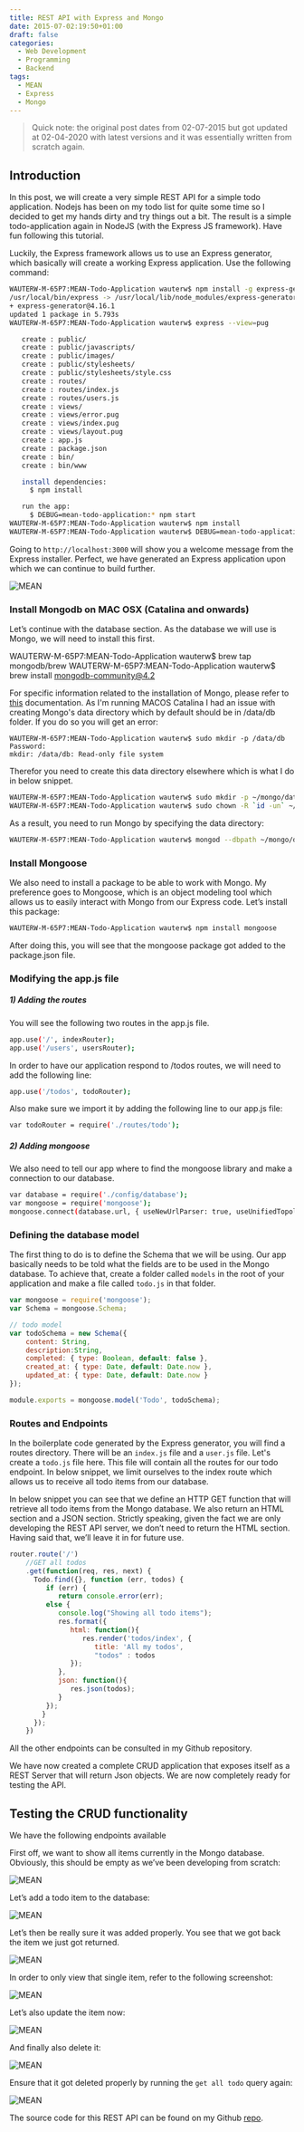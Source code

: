 ```yaml
---
title: REST API with Express and Mongo
date: 2015-07-02:19:50+01:00
draft: false
categories:
  - Web Development
  - Programming
  - Backend
tags:
  - MEAN
  - Express
  - Mongo
---
```

> Quick note: the original post dates from 02-07-2015 but got updated at 02-04-2020 with latest versions and it was essentially written from scratch again.

## Introduction

In this post, we will create a very simple REST API for a simple todo application. Nodejs has been on my todo list for quite some time so I decided to get my hands dirty and try things out a bit. The result is a simple todo-application again in NodeJS (with the Express JS framework). Have fun following this tutorial.

Luckily, the Express framework allows us to use an Express generator, which basically will create a working Express application. Use the following command:

```bash
WAUTERW-M-65P7:MEAN-Todo-Application wauterw$ npm install -g express-generator
/usr/local/bin/express -> /usr/local/lib/node_modules/express-generator/bin/express-cli.js
+ express-generator@4.16.1
updated 1 package in 5.793s
WAUTERW-M-65P7:MEAN-Todo-Application wauterw$ express --view=pug

   create : public/
   create : public/javascripts/
   create : public/images/
   create : public/stylesheets/
   create : public/stylesheets/style.css
   create : routes/
   create : routes/index.js
   create : routes/users.js
   create : views/
   create : views/error.pug
   create : views/index.pug
   create : views/layout.pug
   create : app.js
   create : package.json
   create : bin/
   create : bin/www

   install dependencies:
     $ npm install

   run the app:
     $ DEBUG=mean-todo-application:* npm start
WAUTERW-M-65P7:MEAN-Todo-Application wauterw$ npm install
WAUTERW-M-65P7:MEAN-Todo-Application wauterw$ DEBUG=mean-todo-application:* npm start
```
Going to `http://localhost:3000` will show you a welcome message from the Express installer. Perfect, we have generated an Express application upon which we can continue to build further.

![MEAN](/images/2015-07-02-1.png)

### Install Mongodb on MAC OSX (Catalina and onwards)

Let’s continue with the database section. As the database we will use is Mongo, we will need to install this first.

WAUTERW-M-65P7:MEAN-Todo-Application wauterw$ brew tap mongodb/brew
WAUTERW-M-65P7:MEAN-Todo-Application wauterw$ brew install mongodb-community@4.2

For specific information related to the installation of Mongo, please refer to [this](https://docs.mongodb.com/manual/tutorial/install-mongodb-on-os-x/) documentation. As I'm running MACOS Catalina I had an issue with creating Mongo's data directory which by default should be in /data/db folder. If you do so you will get an error:
```
WAUTERW-M-65P7:MEAN-Todo-Application wauterw$ sudo mkdir -p /data/db
Password:
mkdir: /data/db: Read-only file system
```
Therefor you need to create this data directory elsewhere which is what I do in below snippet.

```bash
WAUTERW-M-65P7:MEAN-Todo-Application wauterw$ sudo mkdir -p ~/mongo/data/db
WAUTERW-M-65P7:MEAN-Todo-Application wauterw$ sudo chown -R `id -un` ~/mongo/data/db
```
As a result, you need to run Mongo by specifying the data directory:
```bash
WAUTERW-M-65P7:MEAN-Todo-Application wauterw$ mongod --dbpath ~/mongo/data/db
```

### Install Mongoose

We also need to install a package to be able to work with Mongo. My preference goes to Mongoose, which is an object modeling tool which allows us to easily interact with Mongo from our Express code. Let’s install this package:
```bash
WAUTERW-M-65P7:MEAN-Todo-Application wauterw$ npm install mongoose
``` 
After doing this, you will see that the mongoose package got added to the package.json file.

### Modifying the app.js file
##### 1) Adding the routes
You will see the following two routes in the app.js file.
```bash
app.use('/', indexRouter);
app.use('/users', usersRouter);
```
In order to have our application respond to /todos routes, we will need to add the following line:
```bash
app.use('/todos', todoRouter);
```
Also make sure we import it by adding the following line to our app.js file:
```bash
var todoRouter = require('./routes/todo');
```
##### 2) Adding mongoose
We also need to tell our app where to find the mongoose library and make a connection to our database.
```bash
var database = require('./config/database'); 
var mongoose = require('mongoose');
mongoose.connect(database.url, { useNewUrlParser: true, useUnifiedTopology: true});
```


### Defining the database model

The first thing to do is to define the Schema that we will be using. Our app basically needs to be told what the fields are to be used in the Mongo database. To achieve that, create a folder called `models` in the root of your application and make a file called `todo.js` in that folder.
```javascript
var mongoose = require('mongoose');
var Schema = mongoose.Schema;

// todo model
var todoSchema = new Schema({
    content: String,
    description:String,
    completed: { type: Boolean, default: false },
    created_at: { type: Date, default: Date.now },
    updated_at: { type: Date, default: Date.now }
});

module.exports = mongoose.model('Todo', todoSchema);
```
### Routes and Endpoints

In the boilerplate code generated by the Express generator, you will find a routes directory. There will be an `index.js` file and a `user.js` file. Let's create a `todo.js` file here. This file will contain all the routes for our todo endpoint. In below snippet, we limit ourselves to the index route which allows us to receive all todo items from our database.

In below snippet you can see that we define an HTTP GET function that will retrieve all todo items from the Mongo database. We also return an HTML section and a JSON section. Strictly speaking, given the fact we are only developing the REST API server, we don’t need to return the HTML section. Having said that, we’ll leave it in for future use.

```javascript
router.route('/')
    //GET all todos
    .get(function(req, res, next) {
      Todo.find({}, function (err, todos) {
         if (err) {
            return console.error(err);
         else {
            console.log("Showing all todo items");
            res.format({
               html: function(){
                  res.render('todos/index', {
                     title: 'All my todos', 
                     "todos" : todos
               });
            },
            json: function(){
               res.json(todos);
            }
         });
        }     
      });
    })
```
All the other endpoints can be consulted in my Github repository.

We have now created a complete CRUD application that exposes itself as a REST Server that will return Json objects. We are now completely ready for testing the API.

## Testing the CRUD functionality

We have the following endpoints available

First off, we want to show all items currently in the Mongo database. Obviously, this should be empty as we’ve been developing from scratch:

![MEAN](/images/2015-07-02-2.png)

Let’s add a todo item to the database:

![MEAN](/images/2015-07-02-3.png)

Let’s then be really sure it was added properly. You see that we got back the item we just got returned.

![MEAN](/images/2015-07-02-4.png)

In order to only view that single item, refer to the following screenshot:

![MEAN](/images/2015-07-02-5.png)

Let’s also update the item now:

![MEAN](/images/2015-07-02-6.png)

And finally also delete it:

![MEAN](/images/2015-07-02-7.png)

Ensure that it got deleted properly by running the `get all todo` query again:

![MEAN](/images/2015-07-02-8.png)

The source code for this REST API can be found on my Github [repo](https://github.com/wiwa1978/blog-hugo-netlify-code/tree/master/Express_Mongo_REST).


